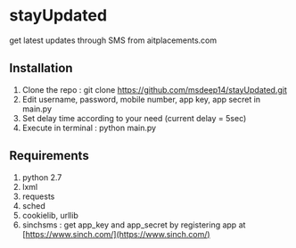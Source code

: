 # stayUpdated
get latest updates through SMS from aitplacements.com

## Installation
  1. Clone the repo : git clone https://github.com/msdeep14/stayUpdated.git
  2. Edit username, password, mobile number, app key, app secret in main.py
  3. Set delay time according to your need (current delay = 5sec)
  4. Execute in terminal : python main.py

## Requirements
  1. python 2.7
  2. lxml
  3. requests
  4. sched
  5. cookielib, urllib
  6. sinchsms : get app_key and app_secret by registering app at [https://www.sinch.com/](https://www.sinch.com/)


